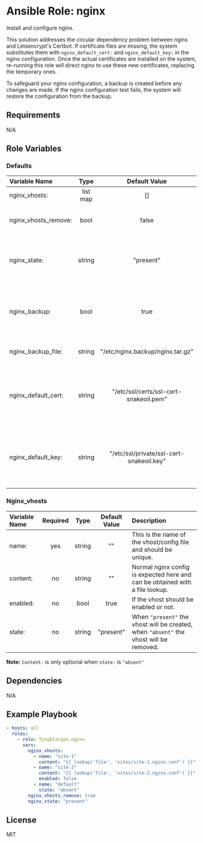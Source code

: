 # Ansible Role: nginx

Install and configure nginx.

This solution addresses the circular dependency problem between nginx and Letsencrypt's Certbot. If certificate files are missing, the system substitutes them with `nginx_default_cert:` and `nginx_default_key:` in the nginx configuration. Once the actual certificates are installed on the system, re-running this role will direct nginx to use these new certificates, replacing the temporary ones.

To safeguard your nginx configuration, a backup is created before any changes are made. If the nginx configuration test fails, the system will restore the configuration from the backup.

## Requirements

N/A

## Role Variables

### Defaults

| **Variable Name**   | **Type**| **Default Value**                       | **Description**|
| :-------------------| :------:| :--------------------------------------:| :--------------|
| nginx_vhosts:       | list map| []                                      | List of vhosts, see:[Nginx_vhosts](#nginx_vhosts).|
| nginx_vhosts_remove:| bool    | false                                   | When `true` all vhosts that are not in `nginx_vhosts:` will be removed.|
| nginx_state:        | string  | "present"                               | When `"present"` nginx will be installed and configured, when `"absent"` nginx will be removed.|
| nginx_backup:       | bool    | true                                    | When `true` the nginx config will be backed up prior to modification and restored when a config error is detected.|
| nginx_backup_file:  | string  | "/etc/nginx.backup/nginx.tar.gz"        | Location of the nginx backup archive.|
| nginx_default_cert: | string  | "/etc/ssl/certs/ssl-cert-snakeoil.pem"  | The path to the default cert file. When `ssl_certificate` has a nonexistent file configured it will be substituted for this cert.|
| nginx_default_key:  | string  | "/etc/ssl/private/ssl-cert-snakeoil.key"| The path to the default key file. When `ssl_certificate_key` has a nonexistent file configured it will be substituted for this key.|

### Nginx_vhosts

| **Variable Name**| **Required**| **Type**| **Default Value**| **Description**|
| :----------------| :----------:| :------:| :---------------:| :--------------|
| name:            | yes         | string  | ""               | This is the name of the vhost/config file and should be unique.|
| content:         | no          | string  | ""               | Normal nginx config is expected here and can be obtained with a file lookup.|
| enabled:         | no          | bool    | true             | If the vhost should be enabled or not.|
| state:           | no          | string  | "present"        | When `"present"` the vhost will be created, when `"absent"` the vhost will be removed.|

**Note:** `Content:` is only optional when `state:` is `"absent"`

## Dependencies

N/A

## Example Playbook

```yaml
- hosts: all
  roles:
    - role: Tinyblargon.nginx
      vars:
        nginx_vhosts:
          - name: "site-1"
            content: "{{ lookup('file', 'sites/site-1.nginx.conf') }}"
          - name: "site-2"
            content: "{{ lookup('file', 'sites/site-2.nginx.conf') }}"
            enabled: false
          - name: "default"
            state: "absent"
        nginx_vhosts_remove: true
        nginx_state: "present"
```

## License

MIT

